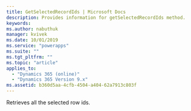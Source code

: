 ```yaml
---
title: GetSelectedRecordIds | Microsoft Docs
description: Provides information for getSelectedRecordIds method.
keywords:
ms.author: nabuthuk
manager: kvivek
ms.date: 10/01/2019
ms.service: "powerapps"
ms.suite: ""
ms.tgt_pltfrm: ""
ms.topic: "article"
applies_to: 
  - "Dynamics 365 (online)"
  - "Dynamics 365 Version 9.x"
ms.assetid: b360d5aa-4cfb-4504-a404-62a7913c803f
---
```


Retrieves all the selected row ids.
